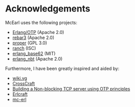 # Acknowledgements

McEarl uses the following projects:

- [Erlang/OTP](https://github.com/erlang/otp) (Apache 2.0)
- [rebar3](https://github.com/erlang/rebar3) (Apache 2.0)
- [proper](https://github.com/proper-testing/proper) (GPL 3.0)
- [ranch](https://github.com/ninenines/ranch) (ISC)
- [erlang\_base62](https://github.com/gilbertwong96/erlang_base62) (MIT)
- [erlang\_nbt](https://github.com/hypothermic/erl_nbt) (Apache 2.0)

Furthermore, I have been greatly inspired and aided by:

- [wiki.vg](https://wiki.vg)
- [CrossCraft](https://github.com/CrossCraft/CrossCraft-Classic-Server)
- [Building a Non-blocking TCP server using OTP principles](https://web.archive.org/web/20160308012756/http://erlangcentral.org/wiki/index.php/Building_)
- [Erlcraft](https://github.com/ScottBrooks/Erlcraft)
- [mc-erl](https://github.com/clonejo/mc-erl)
